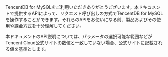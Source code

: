 TencentDB for MySQLをご利用いただきありがとうございます。本ドキュメントで提供するAPIによって、リクエスト呼び出しの方式でTencentDB for MySQLを操作することができます。それらのAPIをお使いになる前、製品およびその使用や課金方式を十分理解してください。

本ドキュメントのAPI説明については、パラメータの選択可能な範囲などがTencent Cloud公式サイトの数値と一致していない場合、公式サイトに記載される値を基準とします。

